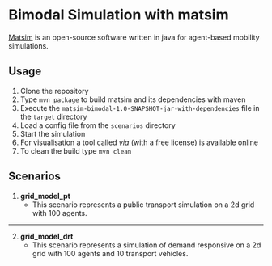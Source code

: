 # Bimodal Simulation with matsim

[Matsim](https://www.matsim.org/) is an open-source software written in java for agent-based mobility simulations.

## Usage
1. Clone the repository 
2. Type `mvn package` to build matsim and its dependencies with maven
3. Execute the `matsim-bimodal-1.0-SNAPSHOT-jar-with-dependencies` file in the `target` directory
4. Load a config file from the `scenarios` directory
5. Start the simulation
6. For visualisation a tool called [*via*](https://www.simunto.com/via/) (with a free license) is available online
7. To clean the build type `mvn clean`

## Scenarios
1. **grid_model_pt**
    - This scenario represents a public transport simulation on a 2d grid with 100 agents.
---
2. **grid_model_drt**
    - This scenario represents a simulation of demand responsive on a 2d grid with 100 agents and 10 transport vehicles.